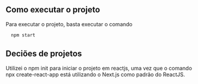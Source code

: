 ## Como executar o projeto

Para executar o projeto, basta executar o comando

``` javascript
  npm start
```


## Deciões de projetos

Utilizei o npm init para iniciar o projeto em reactjs, uma vez que o comando npx create-react-app está utilizando o Next.js como padrão do ReactJS.
